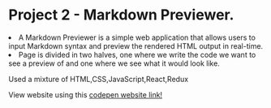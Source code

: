 # Project 2 - Markdown Previewer. 
<li> A Markdown Previewer is a simple web application that allows users to input Markdown syntax and preview the rendered HTML output in real-time.
<li> Page is divided in two halves, one where we write the code we want to see a preview of and one where we see what it would look like. 

Used a mixture of HTML,CSS,JavaScript,React,Redux

View website using this [codepen website link!](https://codepen.io/MuchuShiva/full/jOoadvZ)